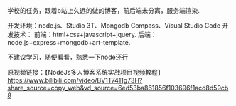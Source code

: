 学校的任务，跟着b站上久远的做的博客，前后端未分离，服务端渲染.

开发环境：node.js、Studio 3T、Mongodb Compass、Visual Studio Code
开发技术：
前端：html+css+javascript+jquery.
后端：node.js+express+mongodb+art-template.

不建议学习，随便看看，熟悉一下node还行

原视频链接：【NodeJs多人博客系统实战项目视频教程】 https://www.bilibili.com/video/BV1T7411g73H?share_source=copy_web&vd_source=6ed53ba861856f103696f1acd8d59cb8

